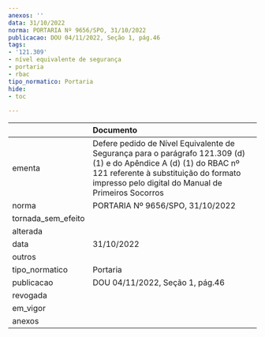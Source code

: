 ```yaml
---
anexos: ''
data: 31/10/2022
norma: PORTARIA Nº 9656/SPO, 31/10/2022
publicacao: DOU 04/11/2022, Seção 1, pág.46
tags:
- '121.309'
- nível equivalente de segurança
- portaria
- rbac
tipo_normatico: Portaria
hide: 
- toc 
 
---
```


|                    | Documento                                                                                                                                                                                                        |
|:-------------------|:-----------------------------------------------------------------------------------------------------------------------------------------------------------------------------------------------------------------|
| ementa             | Defere pedido de Nível Equivalente de Segurança para o parágrafo 121.309 (d)(1) e do Apêndice A (d) (1) do RBAC nº 121 referente à substituição do formato impresso pelo digital do Manual de Primeiros Socorros |
| norma              | PORTARIA Nº 9656/SPO, 31/10/2022                                                                                                                                                                                 |
| tornada_sem_efeito |                                                                                                                                                                                                                  |
| alterada           |                                                                                                                                                                                                                  |
| data               | 31/10/2022                                                                                                                                                                                                       |
| outros             |                                                                                                                                                                                                                  |
| tipo_normatico     | Portaria                                                                                                                                                                                                         |
| publicacao         | DOU 04/11/2022, Seção 1, pág.46                                                                                                                                                                                  |
| revogada           |                                                                                                                                                                                                                  |
| em_vigor           |                                                                                                                                                                                                                  |
| anexos             |                                                                                                                                                                                                                  |